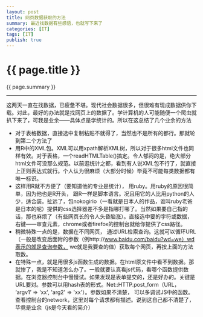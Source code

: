 ```yaml
---
layout: post
title: 网页数据获取的方法
summary: 最近找数据有些感悟，也就写下来了
categories: [IT]
tags: [IT]
publish: true
---
```

                     
# {{ page.title }} #
{{ page.summary }}
******
这两天一直在找数据，已疲惫不堪。现代社会数据很多，但很难有现成数据供你下载。对此，最好的办法就是找网页上的数据了。学计算机的人可能随便一个爬虫就扒下来了，可我是业余——具体点是学统计的。所以在这总结了几个业余的方法
* 对于表格数据，直接选中复制粘贴不就得了，当然也不是所有的都行。那就轮到第二个方法了
* 用R中的XML包。XML可以用xpath解析XML树，所以对于很多html文件也同样有效。对于表格，一个readHTMLTable()搞定。令人郁闷的是，绝大部分html文件可没那么规范。以前逛统计之都，看到有人说XML包不行了，就直接上正则表达式就行。个人认为很麻烦（大部分时候）毕竟不可能每类数据都有唯一标识。
* 这样用R就不方便了（要知道他的专业是统计）， 用ruby。用ruby的原因很简单，因为他也是R开头， 跟R一样是脚本语言。况且用它的人比用python的人少，适合装。扯远了，包nokogirio（一看就是日本人的作品，谁叫ruby老爸是日本的呢）提供的css选择器差不多是指哪打哪了。当然如果要自己指的话，那也麻烦了（有些网页长的令人头昏脑涨）。直接选中要的字符或数据，右键——审查元素，chrome或者firefox的控制台就给你提供了css路径。
* 稍微特殊一点的是，数据在不同网页， 通过URL检索查询。这就可以循环URL（一般是改变后面附的参数（例http://www.baidu.com/baidu?wd=we）wd表示的就是查询参数， we就是我要查的值）获取每个网页，再按上面的方法取数。
* 在特殊一点，就是用很多js函数生成的数据。在html原文件中看不到数据。那就惨了，我是不知道怎么办了。一般就要认真看js代码，看哪个函数提供数据。在浏览器控制台中慢慢试。如果发现是表单提交的，还是好办的。关键是URL要对。参数可以用hash表的形式。Net::HTTP.post_form（URL， ‘argv1’ => 'xx',  'arg2' => 'xx'）。参数如果不清楚， 可以多调试JS中的函数。查看控制台的network，这里对每个请求都有描述。说到这自己都不清楚了，毕竟是业余（js是今天看的简介）